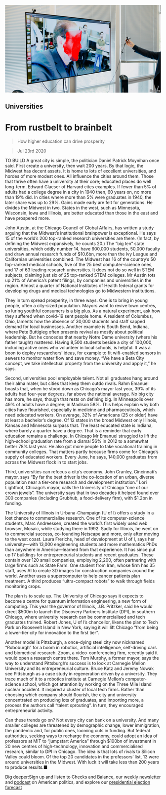 ![](./images/20200725_SRP024.jpg)

## Universities

# From rustbelt to brainbelt

> How higher education can drive prosperity

> Jul 23rd 2020

TO BUILD A great city is simple, the politician Daniel Patrick Moynihan once said. First create a university, then wait 200 years. By that logic, the Midwest has decent assets. It is home to lots of excellent universities, and hordes of more modest ones. All influence the cities around them. Those that thrive often have a university at their core; educated places do well long-term. Edward Glaeser of Harvard cites examples. If fewer than 5% of adults had a college degree in a city in 1940 then, 60 years on, no more than 19% did. In cities where more than 5% were graduates in 1940, the later share was up to 29%. Gains made early are felt for generations. He divides the Midwest in two. States in the west, such as Minnesota, Wisconsin, Iowa and Illinois, are better educated than those in the east and have prospered more.

John Austin, at the Chicago Council of Global Affairs, has written a study arguing that the Midwest’s institutional brainpower is exceptional. He says 15 of the world’s 200 top-ranked research universities are there. (In fact, by defining the Midwest expansively, he counts 20.) The “big ten” state universities, which oddly number 14, have 600,000 students, 50,000 faculty and draw annual research funds of $10.6bn, more than the Ivy League and Californian universities combined. The Midwest has 16 of the country’s 50 top-ranked medical schools, five of the 25 best computer-science ones, and 17 of 63 leading research universities. It does not do so well in STEM subjects, claiming just six of 25 top-ranked STEM colleges. Mr Austin tots up 21% of America’s patent filings, by companies and universities in the region. Almost a quarter of National Institutes of Health federal grants for developing drugs and medical technologies go to Midwestern institutions.

They in turn spread prosperity, in three ways. One is to bring in young people, often a city-sized population. Mayors want to revive town centres, so luring youthful consumers is a big plus. As a natural experiment, ask how they suffered when covid-19 sent people home. A resident of Columbus, Ohio, laments how the absence of 30,000 students and staff sapped demand for local businesses. Another example is South Bend, Indiana, where Pete Buttigieg often presents revival as mostly about political leadership. But he concedes that nearby Notre Dame university (where his father taught) mattered. Having 8,500 students beside a city of 100,000, including active ones who volunteer in local schools, is helpful. It was a boon to deploy researchers’ ideas, for example to fit wifi-enabled sensors in sewers to monitor water flow and save money. “We have a Beta City concept, we take intellectual property from the university and apply it,” he says.

Second, universities pool employable talent. Not all graduates hang around their alma mater, but cities that keep them outdo rivals. Rahm Emanuel boasts that, when he stood down as Chicago’s mayor last year, 39% of its adults had four-year degrees, far above the national average. No big city has more, he says, though that rests on defining big. In Minneapolis over 49% of adults have a degree; in Madison 58%. This helps explain why both cities have flourished, especially in medicine and pharmaceuticals, which need educated workers. On average, 32% of Americans (25 or older) have at least a bachelor’s degree. Of 12 states in the broad Midwest only Illinois, Kansas and Minnesota surpass that. The least educated state is Indiana, where barely a quarter have a degree. That is a reminder that early education remains a challenge. In Chicago Mr Emanuel struggled to lift the high-school graduation rate from a dismal 56% in 2012 to a somewhat better 78% last year. He also got more people to take vocational training in community colleges. That matters partly because firms come for Chicago’s supply of educated workers. Every June, he says, 140,000 graduates from across the Midwest flock in to start jobs.

Third, universities can refocus a city’s economy. John Cranley, Cincinnati’s mayor, says “By far the best driver is the co-location of an urban, diverse population near a tier-one research and development institution.” Lori Lightfoot, Chicago’s mayor, calls the University of Chicago “one of our crown jewels”. The university says that in two decades it helped found over 300 companies (including Grubhub, a food-delivery firm), with $1.2bn in funding.

The University of Illinois in Urbana-Champaign (U of I) offers a study in a lost chance to commercialise research. One of its computer-science students, Marc Andreessen, created the world’s first widely used web browser, Mosaic, while studying there in 1992. Sadly for Illinois, he went on to commercial success, co-founding Netscape and more, only after moving to the west coast. Laura Frerichs, head of development at U of I, says her university—with 13,000 engineering students and more mathematics PhDs than anywhere in America—learned from that experience. It has since put up 17 buildings for entrepreneurial students and recent graduates. These contain over 120 small companies, employing 2,200, often partnering with large firms such as State Farm. One student from Iran, whose firm has 35 staff, uses AI to create 3D images for construction companies around the world. Another uses a supercomputer to help cancer patients plan treatment. A third produces “ultra-compact robots” to walk through fields monitoring crops.

The plan is to scale up. The University of Chicago says it expects to become a centre for quantum information engineering, a new form of computing. This year the governor of Illinois, J.B. Pritzker, said he would direct $500m to launch the Discovery Partners Institute (DPI), in southern Chicago, where university research can be commercialised and tech graduates trained. Robert Jones, U of I’s chancellor, likens the plan to Tech Park on Roosevelt Island in New York, saying it will lift Chicago “from being a lower-tier city for innovation to the first tier”.

Another model is Pittsburgh, a once-dying steel city now nicknamed “Roboburgh” for a boom in robotics, artificial intelligence, self-driving cars and biomedical research. Zoom, a video-conferencing firm, recently said it would open a research centre there. Tom Murphy, a former mayor, says the way to understand Pittsburgh’s success is to look at Carnegie Mellon University and its entrepreneurial culture. Bruce Katz and Jeremy Nowak see Pittsburgh as a case study in regeneration driven by a university. They trace much of it to a robotics institute at Carnegie Mellon’s computer-science school, which got attention by working on the Three Mile Island nuclear accident. It inspired a cluster of local tech firms. Rather than choosing which company should flourish, the city and university concentrated on producing lots of graduates, and importing more, a process the authors call “talent sprouting”. In turn, they encouraged entrepreneurial activity.

Can these trends go on? Not every city can bank on a university. And many smaller colleges are threatened by demographic change, lower immigration, the pandemic and, for public ones, looming cuts in funding. But federal authorities, seeking ways to recharge the economy, could adopt an idea of professors at MIT to “jumpstart America” through $100bn of investment in 20 new centres of high-technology, innovation and commercialised research, similar to DPI in Chicago. The idea is that lots of rivals to Silicon Valley could bloom. Of the top 20 candidates in the professors’ list, 13 were around universities in the Midwest. With luck it will take less than 200 years to produce results.■

Dig deeper:Sign up and listen to Checks and Balance, our [weekly newsletter](https://www.economist.com//checksandbalance/) and [podcast](https://www.economist.com//podcasts/2020/07/17/checks-and-balance-our-weekly-podcast-on-american-politics) on American politics, and explore our [presidential election forecast](https://www.economist.com/https://projects.economist.com/us-2020-forecast/president)